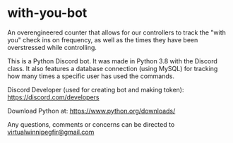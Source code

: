 # with-you-bot
An overengineered counter that allows for our controllers to track the "with you" check ins on frequency, as well as the times they have been overstressed while controlling.

This is a Python Discord bot. It was made in Python 3.8 with the Discord class. It also features a database connection (using MySQL) for tracking how many times a specific user has used the commands.

Discord Developer (used for creating bot and making token): https://discord.com/developers

Download Python at: https://www.python.org/downloads/

Any questions, comments or concerns can be directed to virtualwinnipegfir@gmail.com
